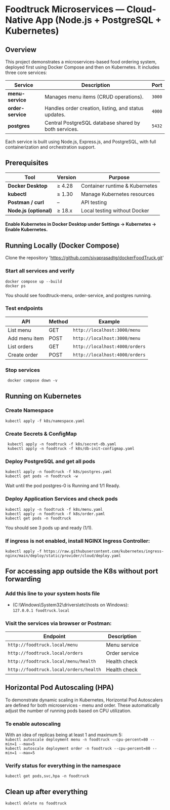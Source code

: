 # Foodtruck Microservices — Cloud-Native App (Node.js + PostgreSQL + Kubernetes)

## Overview
This project demonstrates a microservices-based food ordering system, deployed first using Docker Compose and then on Kubernetes.
It includes three core services:

| Service           | Description                                          | Port   |
| ----------------- | ---------------------------------------------------- | ------ |
| **menu-service**  | Manages menu items (CRUD operations).                | `3000` |
| **order-service** | Handles order creation, listing, and status updates. | `4000` |
| **postgres**      | Central PostgreSQL database shared by both services. | `5432` |

Each service is built using Node.js, Express.js, and PostgreSQL, with full containerization and orchestration support.

## Prerequisites

| Tool                   | Version | Purpose                        |
| ---------------------- | ------- | ------------------------------ |
| **Docker Desktop**     | ≥ 4.28  | Container runtime & Kubernetes |
| **kubectl**            | ≥ 1.30  | Manage Kubernetes resources    |
| **Postman / curl**     | –       | API testing                    |
| **Node.js (optional)** | ≥ 18.x  | Local testing without Docker   |

#### Enable Kubernetes in Docker Desktop under Settings → Kubernetes → Enable Kubernetes.

## Running Locally (Docker Compose)

Clone the repository
'https://github.com/sivaprasadtg/dockerFoodTruck.git'

### Start all services and verify
``` docker compose up --build ```  
``` docker ps ```

You should see foodtruck-menu, order-service, and postgres running.

### Test endpoints

| API           | Method | Example                        |
| ------------- | ------ | ------------------------------ |
| List menu     | GET    | `http://localhost:3000/menu`   |
| Add menu item | POST   | `http://localhost:3000/menu`   |
| List orders   | GET    | `http://localhost:4000/orders` |
| Create order  | POST   | `http://localhost:4000/orders` |


### Stop services
``` docker compose down -v```

## Running on Kubernetes

### Create Namespace
```kubectl apply -f k8s/namespace.yaml```

### Create Secrets & ConfigMap
``` kubectl apply -n foodtruck -f k8s/secret-db.yaml```  
``` kubectl apply -n foodtruck -f k8s/db-init-configmap.yaml```

### Deploy PostgreSQL and get all pods
```kubectl apply -n foodtruck -f k8s/postgres.yaml```  
```kubectl get pods -n foodtruck -w```

Wait until the pod postgres-0 is Running and 1/1 Ready.

### Deploy Application Services and check pods
```kubectl apply -n foodtruck -f k8s/menu.yaml```  
```kubectl apply -n foodtruck -f k8s/order.yaml```  
```kubectl get pods -n foodtruck```

You should see 3 pods up and ready (1/1).

### If ingress is not enabled, install NGINX Ingress Controller:
```kubectl apply -f https://raw.githubusercontent.com/kubernetes/ingress-nginx/main/deploy/static/provider/cloud/deploy.yaml```

## For accessing app outside the K8s without port forwarding
### Add this line to your system hosts file 
- (C:\Windows\System32\drivers\etc\hosts on Windows):  
```127.0.0.1 foodtruck.local```

### Visit the services via browser or Postman:

| Endpoint                               | Description   |
| -------------------------------------- | ------------- |
| `http://foodtruck.local/menu`          | Menu service  |
| `http://foodtruck.local/orders`        | Order service |
| `http://foodtruck.local/menu/health`   | Health check  |
| `http://foodtruck.local/orders/health` | Health check  |

## Horizontal Pod Autoscaling (HPA)  
To demonstrate dynamic scaling in Kubernetes, Horizontal Pod Autoscalers are defined for both microservices - menu and order.
These automatically adjust the number of running pods based on CPU utilization.

### To enable autoscaling  
With an idea of replicas being at least 1 and maximum 5:  
```kubectl autoscale deployment menu -n foodtruck --cpu-percent=80 --min=1 --max=5```  
```kubectl autoscale deployment order -n foodtruck --cpu-percent=80 --min=1 --max=5```

### Verify status for everything in the namespace
```kubectl get pods,svc,hpa -n foodtruck```

## Clean up after everything
```kubectl delete ns foodtruck```
